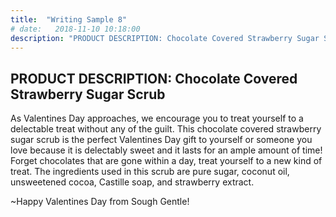 ```yaml
---
title:  "Writing Sample 8"
# date:   2018-11-10 10:18:00
description: "PRODUCT DESCRIPTION: Chocolate Covered Strawberry Sugar Scrub"
---
```


## PRODUCT DESCRIPTION: Chocolate Covered Strawberry Sugar Scrub

As Valentines Day approaches, we encourage you to treat yourself to a delectable treat without any of the guilt. This chocolate covered strawberry sugar scrub is the perfect Valentines Day gift to yourself or someone you love because it is delectably sweet and it lasts for an ample amount of time! Forget chocolates that are gone within a day, treat yourself to a new kind of treat. The ingredients used in this scrub are pure sugar, coconut oil, unsweetened cocoa, Castille soap, and strawberry extract. 

~Happy Valentines Day from Sough Gentle!
